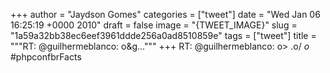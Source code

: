 
+++
author = "Jaydson Gomes"
categories = ["tweet"]
date = "Wed Jan 06 16:25:19 +0000 2010"
draft = false
image = "{TWEET_IMAGE}"
slug = "1a59a32bb38ec6eef3961ddde256a0ad8510859e"
tags = ["tweet"]
title = """RT: @guilhermeblanco: o&g..."""
+++
RT: @guilhermeblanco: o&gt;  .o/  _o_  #phpconfbrFacts
